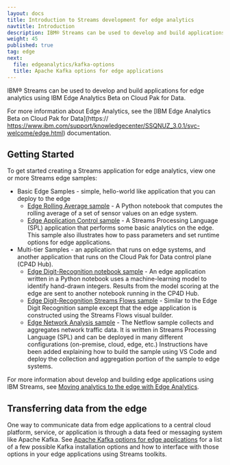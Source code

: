 ```yaml
---
layout: docs
title: Introduction to Streams development for edge analytics
navtitle: Introduction
description: IBM® Streams can be used to develop and build applications for edge analyics using IBM Edge Analytics Beta on Cloud Pak for Data.
weight: 45
published: true
tag: edge
next:
  file: edgeanalytics/kafka-options
  title: Apache Kafka options for edge applications
---
```


IBM® Streams can be used to develop and build applications for edge analytics using IBM Edge Analytics Beta on Cloud Pak for Data.


For more information about Edge Analytics, see the [IBM Edge Analytics Beta on Cloud Pak for Data](https:// https://www.ibm.com/support/knowledgecenter/SSQNUZ_3.0.1/svc-welcome/edge.html) documentation.

## Getting Started

To get started creating a Streams application for edge analytics, view one or more Streams edge samples:

* Basic Edge Samples - simple, hello-world like application that you can deploy to the edge
  * [Edge Rolling Average sample](https://github.com/IBMStreams/sample.edge-rolling-average) - A Python notebook that computes the rolling average of a set of sensor values on an edge system.
  * [Edge Application Control sample](https://github.com/IBMStreams/sample.edge-app-control) - A Streams Processing Language (SPL) application that performs some basic analytics on the edge.  This sample also illustrates how to pass parameters and set runtime options for edge applications.
* Multi-tier Samples - an application that runs on edge systems, and another application that runs on the Cloud Pak for Data control plane (CP4D Hub).
  * [Edge Digit-Recognition notebook sample](https://github.com/IBMStreams/sample.edge-mnist-notebook) - An edge application written in a Python notebook uses a machine-learning model to identify hand-drawn integers.  Results from the model scoring at the edge are sent to another notebook running in the CP4D Hub.
  * [Edge Digit-Recognition Streams Flows sample](https://github.com/IBMStreams/sample.edge-mnist) - Similar to the Edge Digit Recognition sample except that the edge application is constructed using the Streams Flows visual builder.
  * [Edge Network Analysis sample](https://github.com/IBMStreams/sample.netflow) - The Netflow sample collects and aggregates network traffic data.  It is written in Streams Processing Language (SPL) and can be deployed in many different configurations (on-premise, cloud, edge, etc.)  Instructions have been added explaining how to build the sample using VS Code and deploy the collection and aggregation portion of the sample to edge systems.

For more information about develop and building edge applications using IBM Streams, see [Moving analytics to the edge with Edge Analytics](https://www.ibm.com/support/knowledgecenter/SSQNUZ_3.0.1/svc-edge/usage.html).

## Transferring data from the edge

One way to communicate data from edge applications to a central cloud platform, service, or application is through a data feed or messaging system like Apache Kafka. See [Apache Kafka options for edge applications](kafka-options) for a list of a few possible Kafka installation options and how to interface with those options in your edge applications using Streams toolkits.
